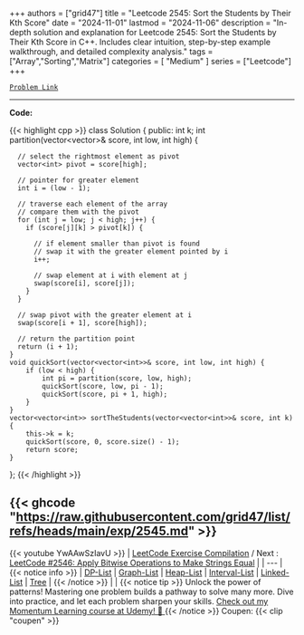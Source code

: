 
+++
authors = ["grid47"]
title = "Leetcode 2545: Sort the Students by Their Kth Score"
date = "2024-11-01"
lastmod = "2024-11-06"
description = "In-depth solution and explanation for Leetcode 2545: Sort the Students by Their Kth Score in C++. Includes clear intuition, step-by-step example walkthrough, and detailed complexity analysis."
tags = ["Array","Sorting","Matrix"]
categories = [
    "Medium"
]
series = ["Leetcode"]
+++



[`Problem Link`](https://leetcode.com/problems/sort-the-students-by-their-kth-score/description/)

---
**Code:**

{{< highlight cpp >}}
class Solution {
public:
    int k;
    int partition(vector<vector<int>>& score, int low, int high) {

      // select the rightmost element as pivot
      vector<int> pivot = score[high];

      // pointer for greater element
      int i = (low - 1);

      // traverse each element of the array
      // compare them with the pivot
      for (int j = low; j < high; j++) {
        if (score[j][k] > pivot[k]) {

          // if element smaller than pivot is found
          // swap it with the greater element pointed by i
          i++;

          // swap element at i with element at j
          swap(score[i], score[j]);
        }
      }

      // swap pivot with the greater element at i
      swap(score[i + 1], score[high]);

      // return the partition point
      return (i + 1);
    }
    void quickSort(vector<vector<int>>& score, int low, int high) {
        if (low < high) {
            int pi = partition(score, low, high);
            quickSort(score, low, pi - 1);
            quickSort(score, pi + 1, high);
        }
    }
    vector<vector<int>> sortTheStudents(vector<vector<int>>& score, int k) {
        this->k = k;
        quickSort(score, 0, score.size() - 1);
        return score;
    }
};
{{< /highlight >}}

{{< ghcode "https://raw.githubusercontent.com/grid47/list/refs/heads/main/exp/2545.md" >}}
---
{{< youtube YwAAwSzIavU >}}
| [LeetCode Exercise Compilation](https://grid47.xyz/leetcode/) / Next : [LeetCode #2546: Apply Bitwise Operations to Make Strings Equal](https://grid47.xyz/posts/leetcode_2546) |
| --- |
{{< notice info >}}
| [DP-List](https://grid47.xyz/lists/dp/) | [Graph-List](https://grid47.xyz/lists/graph/) | [Heap-List](https://grid47.xyz/lists/heap/) | [Interval-List](https://grid47.xyz/lists/interval/) | [Linked-List](https://grid47.xyz/lists/ll/) | [Tree](https://grid47.xyz/lists/tree/) |
{{< /notice >}}
| |
{{< notice tip >}}
Unlock the power of patterns! Mastering one problem builds a pathway to solve many more. Dive into practice, and let each problem sharpen your skills. [Check out my Momentum Learning course at Udemy! 🚀 ](https://www.udemy.com/course/algorithms-and-data-structures-in-cpp/)
{{< /notice >}}
Coupen: {{< clip "coupen" >}}
